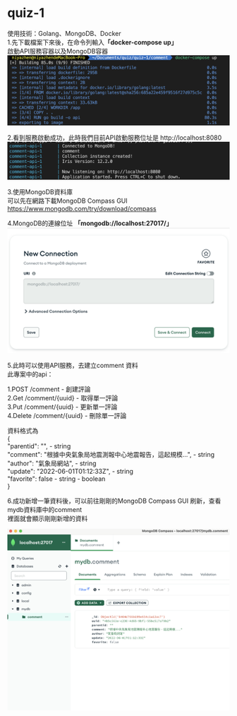 # quiz-1
使用技術：Golang、MongoDB、Docker<br>
1.先下載檔案下來後，在命令列輸入<b>「docker-compose up」</b><br>
啟動API服務容器以及MongoDB容器 <br>
![](quiz-1/comment/img/1.png)

2.看到服務啟動成功，此時我們目前API啟動服務位址是
http://localhost:8080 <br>
![](quiz-1/comment/img/2.png)

3.使用MongoDB資料庫 <br>
可以先在網路下載MongoDB Compass GUI https://www.mongodb.com/try/download/compass

4.MongoDB的連線位址 <b>「mongodb://localhost:27017/」</b><br>
![](quiz-1/comment/img/3.png)

5.此時可以使用API服務，去建立comment 資料 <br>
此專案中的api：<br>

1.POST /comment - 創建評論 <br>
2.Get /comment/{uuid} - 取得單一評論 <br>
3.Put /comment/{uuid} - 更新單一評論 <br>
4.Delete /comment/{uuid} - 刪除單一評論 <br>

資料格式為 <br>
{ <br>
    "parentid": "", - string <br>
    "comment": "根據中央氣象局地震測報中心地震報告，這起規模...", - string <br>
    "author": "氣象局網站", - string  <br>
    "update": "2022-06-01T01:12:33Z", - string <br>
    "favorite": false - string - boolean <br>
} <br>

6.成功新增一筆資料後，可以前往剛剛的MongoDB Compass GUI 刷新，查看 mydb資料庫中的comment<br>
裡面就會顯示剛剛新增的資料<br>

![](quiz-1/comment/img/4.png)
